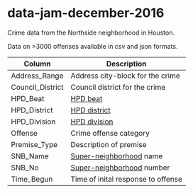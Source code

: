# data-jam-december-2016


Crime data from the Northside neighborhood in Houston. 

Data on >3000 offenses available in csv and json formats.

| Column    | Description                                |  
|----------|--------------------------------------------|  
| Address\_Range     | Address city-block for the crime|
| Council\_District | Council district for the crime|
| HPD\_Beat    | [HPD beat](http://data.ohouston.org/dataset/hpd-beats) |
| HPD\_District     | [HPD district](http://data.ohouston.org/dataset/hpd-districts) |
| HPD\_Division | [HPD division](http://data.ohouston.org/dataset/hpd-divisions)|
| Offense    | Crime offense category |
| Premise\_Type      | Description of premise |
| SNB\_Name | [Super-neighborhood](http://www.houstontx.gov/superneighborhoods/) name |
| SNB\_No      | [Super-neighborhood](http://www.houstontx.gov/superneighborhoods/) number |
| Time\_Begun | Time of inital response to offense |
